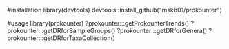 

#installation
library(devtools)
devtools::install_github("mskb01/prokounter") 

#usage
library(prokounter)
?prokounter:::getProkounterTrends()
?prokounter:::getDRforSampleGroups()
?prokounter:::getDRforGenera()
?prokounter:::getDRforTaxaCollection()
